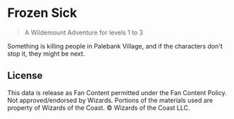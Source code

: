 # Frozen Sick

> A Wildemount Adventure for levels 1 to 3

Something is killing people in Palebank Village, and if the characters don't stop it, they might be next.

## License

This data is release as Fan Content permitted under the Fan Content Policy. Not approved/endorsed by Wizards. Portions of the materials used are property of Wizards of the Coast. © Wizards of the Coast LLC.
